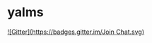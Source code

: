 # yalms
[![Gitter](https://badges.gitter.im/Join Chat.svg)](https://gitter.im/VeeSot/yalms?utm_source=badge&utm_medium=badge&utm_campaign=pr-badge&utm_content=badge)